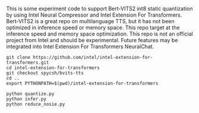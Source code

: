 
This is some experiment code to support Bert-VITS2 int8 static quantization by using Intel Neural Compressor and Intel Extension For Transformers.
Bert-VITS2 is a great repo on multilanguage TTS, but it has not been optimized in inference speed or memory space. This repo target at the inference speed and memory space optimization. This repo is not an official project from Intel and should be experimental. Future features may be integrated into Intel Extension For Transformers NeuralChat.

```
git clone https://github.com/intel/intel-extension-for-transformers.git
cd intel-extension-for-transformers
git checkout spycsh/bvits-tts
cd ..
export PYTHONPATH=$(pwd)/intel-extension-for-transformers

python quantize.py
python infer.py
python reduce_nosie.py
```